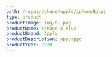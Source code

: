 ```yaml
---
path: /repair/phone/apple/iphone8plus
type: product
productImage: img/8-.png
productName: iPhone 8 Plus
productBrand: Apple
productDescription: appcappc
productYear: 2020
---
```

